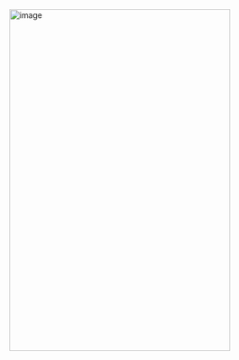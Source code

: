 <img width="393" height="609" alt="image" src="https://github.com/user-attachments/assets/c354199e-ab4a-4572-887f-e8104caf4dd4" />
